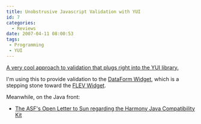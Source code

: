 ```yaml
---
title: Unobstrusive Javascript Validation with YUI
id: 7
categories:
  - Reviews
date: 2007-04-11 08:00:53
tags:
 - Programming
 - YUI
---
```


[A very cool approach to validation that plugs right into the YUI library.](http://blog.jc21.com/2007-02-05/yui-unobstrusive-javascript-validation/)

I'm using this to provide validation to the [DataForm Widget](http://www.geocities.com/planetyazaar/examples/dataform/tutorial-tabview.html), which is a stepping stone toward the [FLEV Widget](http://jroller.com/page/TedHusted?entry=flev_01).

Meanwhile, on the Java front:

*   [The ASF's Open Letter to Sun regarding the Harmony Java Compatibility Kit](http://apache.org/index.html#sun_jck_letter)